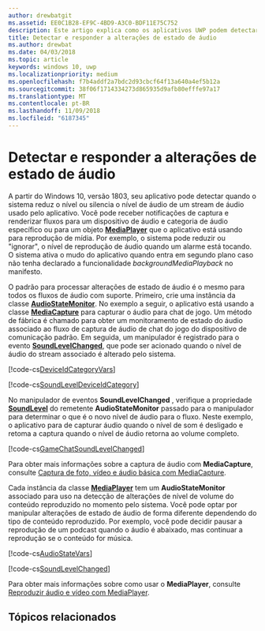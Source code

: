 ```yaml
---
author: drewbatgit
ms.assetid: EE0C1B28-EF9C-4BD9-A3C0-BDF11E75C752
description: Este artigo explica como os aplicativos UWP podem detectar e responder a alterações iniciadas pelo sistema em níveis de fluxo de áudio
title: Detectar e responder a alterações de estado de áudio
ms.author: drewbat
ms.date: 04/03/2018
ms.topic: article
keywords: windows 10, uwp
ms.localizationpriority: medium
ms.openlocfilehash: f7b4addf2a7bdc2d93cbcf64f13a640a4ef5b12a
ms.sourcegitcommit: 38f06f1714334273d865935d9afb80efffe97a17
ms.translationtype: MT
ms.contentlocale: pt-BR
ms.lasthandoff: 11/09/2018
ms.locfileid: "6187345"
---
```

# <a name="detect-and-respond-to-audio-state-changes"></a>Detectar e responder a alterações de estado de áudio
A partir do Windows 10, versão 1803, seu aplicativo pode detectar quando o sistema reduz o nível ou silencia o nível de áudio de um stream de áudio usado pelo aplicativo. Você pode receber notificações de captura e renderizar fluxos para um dispositivo de áudio e categoria de áudio específico ou para um objeto [**MediaPlayer**](https://docs.microsoft.com/en-us/uwp/api/Windows.Media.Playback.MediaPlayer) que o aplicativo está usando para reprodução de mídia. Por exemplo, o sistema pode reduzir ou "ignorar", o nível de reprodução de áudio quando um alarme está tocando. O sistema ativa o mudo do aplicativo quando entra em segundo plano caso não tenha declarado a funcionalidade *backgroundMediaPlayback* no manifesto. 

O padrão para processar alterações de estado de áudio é o mesmo para todos os fluxos de áudio com suporte. Primeiro, crie uma instância da classe [**AudioStateMonitor**](https://docs.microsoft.com/uwp/api/windows.media.audio.audiostatemonitor). No exemplo a seguir, o aplicativo está usando a classe [**MediaCapture**](https://msdn.microsoft.com/library/windows/apps/Windows.Media.Capture.MediaCapture) para capturar o áudio para chat de jogo. Um método de fábrica é chamado para obter um monitoramento de estado do áudio associado ao fluxo de captura de áudio de chat do jogo do dispositivo de comunicação padrão.  Em seguida, um manipulador é registrado para o evento [**SoundLevelChanged**](https://docs.microsoft.com/uwp/api/windows.media.audio.audiostatemonitor.soundlevelchanged), que pode ser acionado quando o nível de áudio do stream associado é alterado pelo sistema.

[!code-cs[DeviceIdCategoryVars](./code/SimpleCameraPreview_Win10/cs/MainPage.xaml.cs#SnippetDeviceIdCategoryVars)]

[!code-cs[SoundLevelDeviceIdCategory](./code/SimpleCameraPreview_Win10/cs/MainPage.xaml.cs#SnippetSoundLevelDeviceIdCategory)]

No manipulador de eventos **SoundLevelChanged** , verifique a propriedade [**SoundLevel**](https://docs.microsoft.com/uwp/api/windows.media.audio.audiostatemonitor.soundlevel) do remetente **AudioStateMonitor** passado para o manipulador para determinar o que é o novo nível de áudio para o fluxo. Neste exemplo, o aplicativo para de capturar áudio quando o nível de som é desligado e retoma a captura quando o nível de áudio retorna ao volume completo.

[!code-cs[GameChatSoundLevelChanged](./code/SimpleCameraPreview_Win10/cs/MainPage.xaml.cs#SnippetGameChatSoundLevelChanged)]

Para obter mais informações sobre a captura de áudio com **MediaCapture**, consulte [Captura de foto, vídeo e áudio básica com MediaCapture](basic-photo-video-and-audio-capture-with-MediaCapture.md).

Cada instância da classe [**MediaPlayer**](https://msdn.microsoft.com/library/windows/apps/Windows.Media.Playback.MediaPlayer) tem um **AudioStateMonitor** associado para uso na detecção de alterações de nível de volume do conteúdo reproduzido no momento pelo sistema. Você pode optar por manipular alterações de estado de áudio de forma diferente dependendo do tipo de conteúdo reproduzido. Por exemplo, você pode decidir pausar a reprodução de um podcast quando o áudio é abaixado, mas continuar a reprodução se o conteúdo for música. 

[!code-cs[AudioStateVars](./code/MediaPlayer_RS1/cs/MainPage.xaml.cs#SnippetAudioStateVars)]

[!code-cs[SoundLevelChanged](./code/MediaPlayer_RS1/cs/MainPage.xaml.cs#SnippetSoundLevelChanged)]

Para obter mais informações sobre como usar o **MediaPlayer**, consulte [Reproduzir áudio e vídeo com MediaPlayer](play-audio-and-video-with-mediaplayer.md). 

## <a name="related-topics"></a>Tópicos relacionados